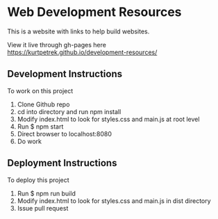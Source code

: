# Web Development Resources

This is a website with links to help build websites.

View it live through gh-pages here https://kurtpetrek.github.io/development-resources/

## Development Instructions
To work on this project

1. Clone Github repo
2. cd into directory and run npm install
3. Modify index.html to look for styles.css and main.js at root level
4. Run $ npm start
5. Direct browser to localhost:8080
6. Do work


## Deployment Instructions
To deploy this project

1. Run $ npm run build
2. Modify index.html to look for styles.css and main.js in dist directory
3. Issue pull request
